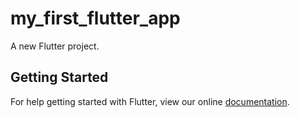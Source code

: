 # my_first_flutter_app

A new Flutter project.

## Getting Started

For help getting started with Flutter, view our online
[documentation](https://flutter.io/).
